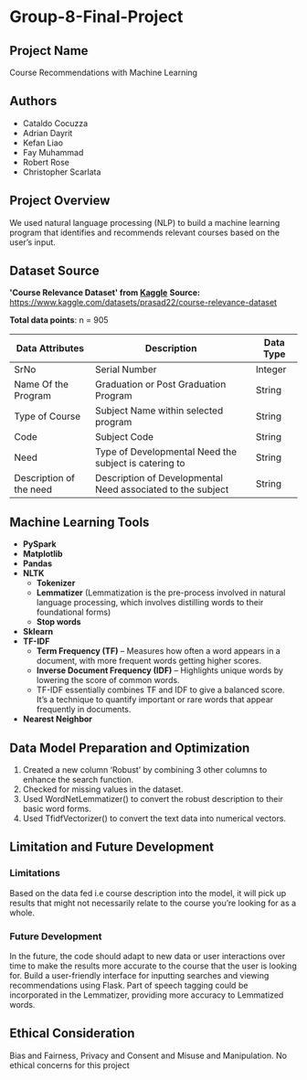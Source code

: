 # Group-8-Final-Project

## Project Name
Course Recommendations with Machine Learning

## Authors
- Cataldo Cocuzza
- Adrian Dayrit
- Kefan Liao
- Fay Muhammad
- Robert Rose
- Christopher Scarlata

## Project Overview
We used natural language processing (NLP) to build a machine learning program that identifies and recommends relevant courses based on the user’s input.

## Dataset Source

**'Course Relevance Dataset' from [Kaggle](https://www.kaggle.com/datasets/prasad22/course-relevance-dataset)**
**Source:** https://www.kaggle.com/datasets/prasad22/course-relevance-dataset

**Total data points**: n = 905

| Data Attributes         | Description                                                | Data Type |
|-------------------------|------------------------------------------------------------|-----------|
| SrNo                    | Serial Number                                              | Integer   |
| Name Of the Program     | Graduation or Post Graduation Program                      | String    |
| Type of Course          | Subject Name within selected program                       | String    |
| Code                    | Subject Code                                               | String    |
| Need                    | Type of Developmental Need the subject is catering to      | String    |
| Description of the need | Description of Developmental Need associated to the subject | String    |


## Machine Learning Tools 
- **PySpark**
- **Matplotlib**
- **Pandas**
- **NLTK**
  - **Tokenizer**
  - **Lemmatizer** (Lemmatization is the pre-process involved in natural language processing, which involves distilling words to their foundational forms)
  - **Stop words**
- **Sklearn**
- **TF-IDF**
  - **Term Frequency (TF)** – Measures how often a word appears in a document, with more frequent words getting higher scores.
  - **Inverse Document Frequency (IDF)** – Highlights unique words by lowering the score of common words.
  - TF-IDF essentially combines TF and IDF to give a balanced score. It’s a technique to quantify important or rare words that appear frequently in documents.
- **Nearest Neighbor**

## Data Model Preparation and Optimization
1. Created a new column ‘Robust’ by combining 3 other columns to enhance the search function.
2. Checked for missing values in the dataset.
3. Used WordNetLemmatizer() to convert the robust description to their basic word forms.
4. Used TfidfVectorizer() to convert the text data into numerical vectors.

## Limitation and Future Development
### Limitations
Based on the data fed i.e course description into the model, it will pick up results that might not necessarily relate to the course you’re looking for as a whole. 
### Future Development
In the future, the code should adapt to new data or user interactions over time to make the results more accurate to the course that the user is looking for. Build a user-friendly interface for inputting searches and viewing recommendations using Flask. Part of speech tagging could be incorporated in the Lemmatizer, providing more accuracy to Lemmatized words.

## Ethical Consideration
Bias and Fairness, Privacy and Consent and Misuse and Manipulation. No ethical concerns for this project
